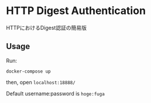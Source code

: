 # HTTP Digest Authentication
HTTPにおけるDigest認証の簡易版

## Usage
Run:
```
docker-compose up
```

then, open `localhost:18888/`

Default username:password is `hoge:fuga`
